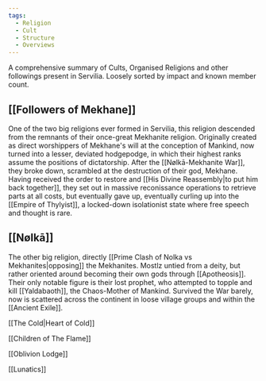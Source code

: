 ```yaml
---
tags:
  - Religion
  - Cult
  - Structure
  - Overviews
---
```

A comprehensive summary of Cults, Organised Religions and other followings present in Servilia. 
Loosely sorted by impact and known member count. 

## [[Followers of Mekhane]]
One of the two big religions ever formed in Servilia, this religion descended from the remnants of their once-great Mekhanite religion. 
Originally created as direct worshippers of Mekhane's will at the conception of Mankind, now turned into a lesser, deviated hodgepodge, in which their highest ranks assume the positions of dictatorship. 
After the [[Nølkā-Mekhanite War]], they broke down, scrambled at the destruction of their god, Mekhane. Having received the order to restore and [[His Divine Reassembly|to put him back together]], they set out in massive reconissance operations to retrieve parts at all costs, but eventually gave up, eventually curling up into the [[Empire of Thylyist]], a locked-down isolationist state where free speech and thought is rare. 

## [[Nølkā]]
The other big religion, directly [[Prime Clash of Nolka vs Mekhanites|opposing]] the Mekhanites. Mostlz untied from a deity, but rather oriented around becoming their own gods through [[Apotheosis]]. Their only notable figure is their lost prophet, who attempted to topple and kill [[Yaldabaoth]], the Chaos-Mother of Mankind. 
Survived the War barely, now is scattered across the continent in loose village groups and within the [[Ancient Exile]]. 

[[The Cold|Heart of Cold]]

[[Children of The Flame]]

[[Oblivion Lodge]]

[[Lunatics]]
